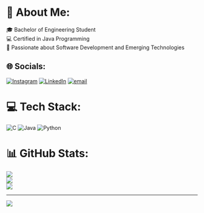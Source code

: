 # 💫 About Me:
🎓 Bachelor of Engineering Student<br>💻 Certified in Java Programming<br>🌱 Passionate about Software Development and Emerging Technologies


## 🌐 Socials:
[![Instagram](https://img.shields.io/badge/Instagram-%23E4405F.svg?logo=Instagram&logoColor=white)](https://instagram.com/keerthana__kt) [![LinkedIn](https://img.shields.io/badge/LinkedIn-%230077B5.svg?logo=linkedin&logoColor=white)](https://linkedin.com/in/https://www.linkedin.com/in/keerthana-t-203900270?utm_source=share&utm_campaign=share_via&utm_content=profile&utm_medium=android_app) [![email](https://img.shields.io/badge/Email-D14836?logo=gmail&logoColor=white)](mailto:keerthanat721@gmail.com) 

# 💻 Tech Stack:
![C](https://img.shields.io/badge/c-%2300599C.svg?style=for-the-badge&logo=c&logoColor=white) ![Java](https://img.shields.io/badge/java-%23ED8B00.svg?style=for-the-badge&logo=openjdk&logoColor=white) ![Python](https://img.shields.io/badge/python-3670A0?style=for-the-badge&logo=python&logoColor=ffdd54)
# 📊 GitHub Stats:
![](https://github-readme-stats.vercel.app/api?username=KeerthanaPooh&theme=dark&hide_border=false&include_all_commits=true&count_private=true)<br/>
![](https://github-readme-streak-stats.herokuapp.com/?user=KeerthanaPooh&theme=dark&hide_border=false)<br/>
![](https://github-readme-stats.vercel.app/api/top-langs/?username=KeerthanaPooh&theme=dark&hide_border=false&include_all_commits=true&count_private=true&layout=compact)

---
[![](https://visitcount.itsvg.in/api?id=KeerthanaPooh&icon=0&color=0)](https://visitcount.itsvg.in)

<!-- Proudly created with GPRM ( https://gprm.itsvg.in ) -->
